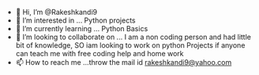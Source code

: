 - 👋 Hi, I’m @Rakeshkandi9
- 👀 I’m interested in ... Python projects
- 🌱 I’m currently learning ... Python Basics
- 💞️ I’m looking to collaborate on ... I am a non coding person and had little bit of knowledge, SO iam looking to work on  python Projects if anyone can teach me with free coding help and home work
- 📫 How to reach me ...throw the mail id rakeshkandi9@yahoo.com

<!---
Rakeshkandi9/Rakeshkandi9 is a ✨ special ✨ repository because its `README.md` (this file) appears on your GitHub profile.
You can click the Preview link to take a look at your changes.
--->
